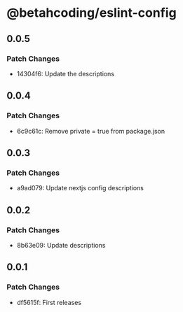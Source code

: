 # @betahcoding/eslint-config

## 0.0.5

### Patch Changes

- 14304f6: Update the descriptions

## 0.0.4

### Patch Changes

- 6c9c61c: Remove private = true from package.json

## 0.0.3

### Patch Changes

- a9ad079: Update nextjs config descriptions

## 0.0.2

### Patch Changes

- 8b63e09: Update descriptions

## 0.0.1

### Patch Changes

- df5615f: First releases
